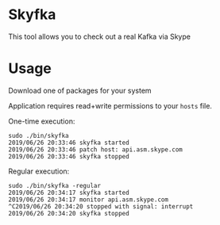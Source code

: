 # Skyfka

This tool allows you to check out a real Kafka via Skype


# Usage

Download one of packages for your system

Application requires read+write permissions to your `hosts` file.

One-time execution:

    sudo ./bin/skyfka
    2019/06/26 20:33:46 skyfka started
    2019/06/26 20:33:46 patch host: api.asm.skype.com
    2019/06/26 20:33:46 skyfka stopped

Regular execution:

    sudo ./bin/skyfka -regular
    2019/06/26 20:34:17 skyfka started
    2019/06/26 20:34:17 monitor api.asm.skype.com
    ^C2019/06/26 20:34:20 stopped with signal: interrupt
    2019/06/26 20:34:20 skyfka stopped

